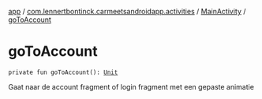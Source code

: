 [app](../../index.md) / [com.lennertbontinck.carmeetsandroidapp.activities](../index.md) / [MainActivity](index.md) / [goToAccount](./go-to-account.md)

# goToAccount

`private fun goToAccount(): `[`Unit`](https://kotlinlang.org/api/latest/jvm/stdlib/kotlin/-unit/index.html)

Gaat naar de account fragment of login fragment met een gepaste animatie


